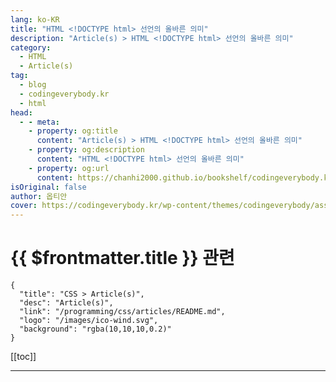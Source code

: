 ```yaml
---
lang: ko-KR
title: "HTML <!DOCTYPE html> 선언의 올바른 의미"
description: "Article(s) > HTML <!DOCTYPE html> 선언의 올바른 의미"
category: 
  - HTML
  - Article(s)
tag: 
  - blog
  - codingeverybody.kr
  - html
head:
  - - meta:
    - property: og:title
      content: "Article(s) > HTML <!DOCTYPE html> 선언의 올바른 의미"
    - property: og:description
      content: "HTML <!DOCTYPE html> 선언의 올바른 의미"
    - property: og:url
      content: https://chanhi2000.github.io/bookshelf/codingeverybody.kr/doctype-html.html
isOriginal: false
author: 옵티안
cover: https://codingeverybody.kr/wp-content/themes/codingeverybody/assets/images/branding/social-share_img.png
---
```


# {{ $frontmatter.title }} 관련

```component VPCard
{
  "title": "CSS > Article(s)",
  "desc": "Article(s)",
  "link": "/programming/css/articles/README.md",
  "logo": "/images/ico-wind.svg",
  "background": "rgba(10,10,10,0.2)"
}
```

[[toc]]

---

<SiteInfo
  name="HTML <!DOCTYPE html> 선언의 올바른 의미 - 코딩에브리바디"
  desc="HTML에서 DOCTYPE 선언은 브라우저가 최신 버전의 웹 표준 사양을 준수하고 올바르게 렌더링하도록 선언하는 역할을 합니다. 이 선언을 문서의 최상단에 포함시키면, 브라우저는 해당 문서를 최신 웹 표준에 맞춰 처리하려고 노력합니다. 이로써 호환성 문제와 렌더링 모드 충돌을 방지하며, 일관된 웹 페이지 렌더링을 촉진할 수 있습니다."
  url="https://codingeverybody.kr/html-doctype-html-%ec%84%a0%ec%96%b8%ec%9d%98-%ec%9d%98%eb%af%b8/"
  logo="https://codingeverybody.kr/wp-content/uploads/cropped-favicon-origin-192x192.png"
  preview="https://codingeverybody.kr/wp-content/themes/codingeverybody/assets/images/branding/social-share_img.png"/>

<!-- TODO: 작성 -->
